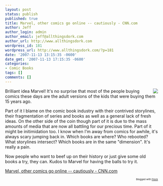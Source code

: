 ```yaml
---
layout: post
status: publish
published: true
title: Marvel, other comics go online -- cautiously - CNN.com
author: Jeff
author_login: admin
author_email: jeff@allthingsdork.com
author_url: http://www.allthingsdork.com
wordpress_id: 181
wordpress_url: http://www.allthingsdork.com/?p=181
date: '2007-11-13 13:15:35 -0600'
date_gmt: '2007-11-13 17:15:35 -0600'
categories:
- Comic Books
tags: []
comments: []
---
```

<p><img src="http://www.allthingsdork.com/images/marvel.jpg" align="right">  Brilliant idea Marvel! It's no surprise that most of the people buying comics these days are the adult versions of the kids that were buying them 15 years ago. </p>
<p>Part of it I blame on the comic book industry with their contrived storylines, their fragmentation of series and books as well as a general lack of fresh ideas. On the other side of the coin though part of it is due to the mass amounts of media that are now all battling for our precious time.  Part of it might be initimidation too. I know when I'm away from comics for awhile, it's always scary jumping back in. Which books are where? Who rebooted? What storylines intersect? Which books are in the same "dimension". It's really a pain.</p>
<p>Now people who want to beef up on their history or just give some old books a try, they can. Kudos to Marvel for having the balls to try it. </p>
<p><a href="http://www.cnn.com/2007/SHOWBIZ/books/11/13/comics.online.ap/index.html">Marvel, other comics go online -- cautiously - CNN.com</a> </p>
<p style="text-align: right; font-size: 8px">Blogged with <a href="http://www.flock.com/blogged-with-flock" title="Flock" target="_new">Flock</a></p></p>
